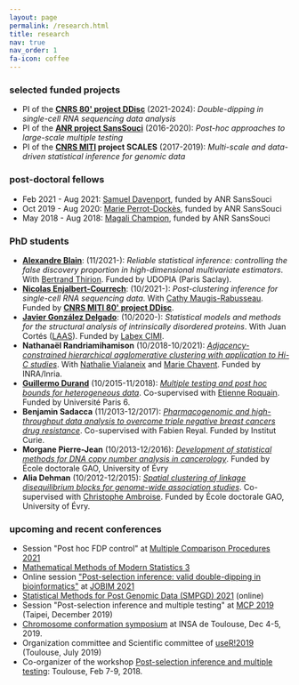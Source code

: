 ```yaml
---
layout: page
permalink: /research.html
title: research
nav: true
nav_order: 1
fa-icon: coffee
---
```


### selected funded projects

* PI of the **[CNRS 80' project DDisc](ddisc)** (2021-2024): *Double-dipping in single-cell RNA sequencing data analysis*
* PI of the **[ANR project SansSouci](SansSouci)** (2016-2020): *Post-hoc approaches to large-scale multiple testing*
* PI of the **[CNRS MITI](http://miti.cnrs.fr/) project SCALES** (2017-2019): *Multi-scale and data-driven statistical inference for genomic data*

### post-doctoral fellows

* Feb 2021 - Aug 2021: [Samuel Davenport](https://sjdavenport.github.io/), funded by ANR SansSouci
* Oct 2019 - Aug 2020: [Marie Perrot-Dockès](https://marie-perrotdockes.github.io/), funded by ANR SansSouci
* May 2018 - Aug 2018: [Magali Champion](https://magalichampion.github.io/), funded by ANR SansSouci 


### PhD students

- **[Alexandre Blain](https://alexblnn.github.io/)**: (11/2021-): *Reliable statistical inference: controlling the false discovery proportion in high-dimensional multivariate estimators*. With [Bertrand Thirion](https://pages.saclay.inria.fr/bertrand.thirion/). Funded by UDOPIA (Paris Saclay).
- **[Nicolas Enjalbert-Courrech](https://nicolas-enjalbert.github.io/)**: (10/2021-): *Post-clustering inference for single-cell RNA sequencing data*. With [Cathy Maugis-Rabusseau](https://perso.math.univ-toulouse.fr/maugis/). Funded by **[CNRS MITI 80' project DDisc](ddisc)**.
- **[Javier González Delgado](https://www.math.univ-toulouse.fr/~jgonzale/)**: (10/2020-): *Statistical models and methods for the structural analysis of intrinsically disordered proteins*. With Juan Cortés ([LAAS](http://www.laas.fr)). Funded by [Labex CIMI](https://cimi.univ-toulouse.fr/).
- **Nathanaël Randriamihamison** (10/2018-10/2021): [*Adjacency-constrained hierarchical agglomerative clustering with application to Hi-C studies*](https://hal.archives-ouvertes.fr/tel-03424118v1). With [Nathalie Vialaneix](http://www.nathalievialaneix.eu/) and [Marie Chavent](http://www.math.u-bordeaux.fr/~mchave100p/). Funded by INRA/Inria.
- **[Guillermo Durand](https://durandg12.github.io/)** (10/2015-11/2018): [*Multiple testing and post hoc bounds for heterogeneous data*](https://hal.archives-ouvertes.fr/tel-02374758v1). Co-supervised with [Etienne Roquain](http://etienne.roquain.free.fr). Funded by Université Paris 6.
- **Benjamin Sadacca** (11/2013-12/2017): [*Pharmacogenomic and high-throughput data analysis to overcome triple negative breast cancers drug resistance*](https://tel.archives-ouvertes.fr/tel-01956586). Co-supervised with Fabien Reyal. Funded by Institut Curie.
- **Morgane Pierre-Jean** (10/2013-12/2016): [*Development of statistical methods for DNA copy number analysis in cancerology*](https://tel.archives-ouvertes.fr/tel-01436012/). Funded by École doctorale GAO, University of Évry
- **Alia Dehman** (10/2012-12/2015): [*Spatial clustering of linkage disequilibrium blocks for genome-wide association studies*](https://tel.archives-ouvertes.fr/tel-01288568/). Co-supervised with [Christophe Ambroise](http://www.math-evry.cnrs.fr/members/cambroise/). Funded by École doctorale GAO, University of Évry.

### upcoming and recent conferences

* Session "Post hoc FDP control" at [Multiple Comparison Procedures 2021](https://www.mcp-conference.org/)
* [Mathematical Methods of Modern Statistics 3](https://conferences.cirm-math.fr/2554.htm)
* Online session ["Post-selection inference: valid double-dipping in bioinformatics"](https://jobim2021.sciencesconf.org/resource/page/id/25) at [JOBIM 2021](https://jobim2021.sciencesconf.org/) 
* [Statistical Methods for Post Genomic Data (SMPGD) 2021](https://smpgd2021.sciencesconf.org/) (online)
* Session "Post-selection inference and multiple testing" at [MCP 2019](https://mcp2019.com.tw/) (Taipei, December 2019)
* [Chromosome conformation symposium](http://www.nathalievialaneix.eu/hic_days/) at INSA de Toulouse, Dec 4-5, 2019.
* Organization committee and Scientific committee of [useR!2019](http://user2019.r-project.org) (Toulouse, July 2019)
* Co-organizer of the workshop [Post-selection inference and multiple testing](http://www.cimi.univ-toulouse.fr/mib/en/workshop-post-selection-inference-and-multiple-testing): Toulouse, Feb 7-9, 2018.


